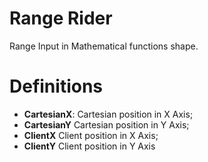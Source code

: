# Range Rider

Range Input in Mathematical functions shape.


# Definitions

* **CartesianX**: Cartesian position in X Axis;
* **CartesianY** Cartesian position in Y Axis;
* **ClientX** Client position in X Axis;
* **ClientY** Client position in Y Axis